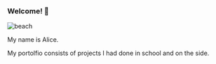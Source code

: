 ### Welcome! 🎉

![beach](https://github.com/alizay1/alizay1/assets/101383537/b81e2d60-ef3e-46c9-b722-917fd5cc7af8)

My name is Alice.

My portolfio consists of projects I had done in school and on the side. 
<!--
**alizay1/alizay1** is a ✨ _special_ ✨ repository because its `README.md` (this file) appears on your GitHub profile.

Here are some ideas to get you started:

- 🔭 I’m currently working on ...
- 🌱 I’m currently learning ...
- 👯 I’m looking to collaborate on ...
- 🤔 I’m looking for help with ...
- 💬 Ask me about ...
- 📫 How to reach me: ...
- 😄 Pronouns: ...
- ⚡ Fun fact: ...
-->
